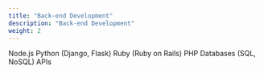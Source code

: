 ```yaml
---
title: "Back-end Development"
description: "Back-end Development"
weight: 2
---
```



Node.js
Python (Django, Flask)
Ruby (Ruby on Rails)
PHP
Databases (SQL, NoSQL)
APIs